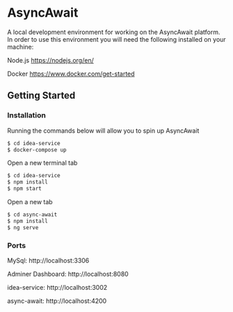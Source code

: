 # AsyncAwait

A local development environment for working on the AsyncAwait platform. In order to use this environment you will need the following installed on your machine:

Node.js https://nodejs.org/en/

Docker https://www.docker.com/get-started

## Getting Started

### Installation

Running the commands below will allow you to spin up AsyncAwait

```sh
$ cd idea-service
$ docker-compose up
```
Open a new terminal tab 
```sh
$ cd idea-service
$ npm install
$ npm start
```
Open a new tab 
```sh
$ cd async-await
$ npm install
$ ng serve 
```

### Ports 

MySql: http://localhost:3306 

Adminer Dashboard: http://localhost:8080

idea-service: http://localhost:3002

async-await: http://localhost:4200